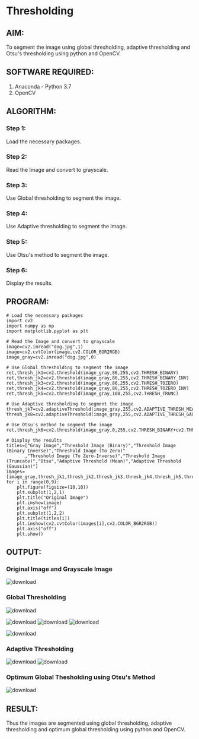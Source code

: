 # Thresholding
## AIM:
To segment the image using global thresholding, adaptive thresholding and Otsu's thresholding using python and OpenCV.

## SOFTWARE REQUIRED:
1. Anaconda - Python 3.7
2. OpenCV

## ALGORITHM:

### Step 1:
Load the necessary packages.

### Step 2:
Read the Image and convert to grayscale.

### Step 3:
Use Global thresholding to segment the image.

### Step 4:
Use Adaptive thresholding to segment the image.

### Step 5:
Use Otsu's method to segment the image.

### Step 6:
Display the results.

## PROGRAM:
```
# Load the necessary packages
import cv2
import numpy as np
import matplotlib.pyplot as plt

# Read the Image and convert to grayscale
image=cv2.imread("dog.jpg",1)
image=cv2.cvtColor(image,cv2.COLOR_BGR2RGB)
image_gray=cv2.imread("dog.jpg",0)

# Use Global thresholding to segment the image
ret,thresh_jk1=cv2.threshold(image_gray,86,255,cv2.THRESH_BINARY)
ret,thresh_jk2=cv2.threshold(image_gray,86,255,cv2.THRESH_BINARY_INV)
ret,thresh_jk3=cv2.threshold(image_gray,86,255,cv2.THRESH_TOZERO)
ret,thresh_jk4=cv2.threshold(image_gray,86,255,cv2.THRESH_TOZERO_INV)
ret,thresh_jk5=cv2.threshold(image_gray,100,255,cv2.THRESH_TRUNC)

# Use Adaptive thresholding to segment the image
thresh_jk7=cv2.adaptiveThreshold(image_gray,255,cv2.ADAPTIVE_THRESH_MEAN_C,cv2.THRESH_BINARY,11,2)
thresh_jk8=cv2.adaptiveThreshold(image_gray,255,cv2.ADAPTIVE_THRESH_GAUSSIAN_C,cv2.THRESH_BINARY,11,2)

# Use Otsu's method to segment the image 
ret,thresh_jk6=cv2.threshold(image_gray,0,255,cv2.THRESH_BINARY+cv2.THRESH_OTSU)

# Display the results
titles=["Gray Image","Threshold Image (Binary)","Threshold Image (Binary Inverse)","Threshold Image (To Zero)"
       ,"Threshold Image (To Zero-Inverse)","Threshold Image (Truncate)","Otsu","Adaptive Threshold (Mean)","Adaptive Threshold (Gaussian)"]
images=[image_gray,thresh_jk1,thresh_jk2,thresh_jk3,thresh_jk4,thresh_jk5,thresh_jk6,thresh_jk7,thresh_jk8]
for i in range(0,9):
    plt.figure(figsize=(10,10))
    plt.subplot(1,2,1)
    plt.title("Original Image")
    plt.imshow(image)
    plt.axis("off")
    plt.subplot(1,2,2)
    plt.title(titles[i])
    plt.imshow(cv2.cvtColor(images[i],cv2.COLOR_BGR2RGB))
    plt.axis("off")
    plt.show()
```
## OUTPUT:

### Original Image and Grayscale Image
![download](https://github.com/MarellaDharanesh/Thresholding/assets/118707669/a9776988-714b-4875-bc93-6b75f5525ddd)




### Global Thresholding
![download](https://github.com/MarellaDharanesh/Thresholding/assets/118707669/74447702-3c9f-47da-97c2-731825ed59c9)

![download](https://github.com/MarellaDharanesh/Thresholding/assets/118707669/dea445fe-2ba9-4848-bafd-3bd81077570d)
![download](https://github.com/MarellaDharanesh/Thresholding/assets/118707669/2c0fabce-30bf-4fc3-8a89-4c4a43ea0f45)
![download](https://github.com/MarellaDharanesh/Thresholding/assets/118707669/1539e711-34f9-453a-9b60-d368e28a547d)

![download](https://github.com/MarellaDharanesh/Thresholding/assets/118707669/9f38b189-f4c4-4fc4-b8e3-29c21e67a0f1)


### Adaptive Thresholding
![download](https://github.com/MarellaDharanesh/Thresholding/assets/118707669/0f22a458-0d47-42e0-acf8-945d75590d2c)
![download](https://github.com/MarellaDharanesh/Thresholding/assets/118707669/a4ed595b-99fc-4df7-9726-15eec5683eb1)




### Optimum Global Thesholding using Otsu's Method
![download](https://github.com/MarellaDharanesh/Thresholding/assets/118707669/54020412-33cb-4a31-a2d6-0ca2d3eb1ae3)



## RESULT:
Thus the images are segmented using global thresholding, adaptive thresholding and optimum global thresholding using python and OpenCV.
